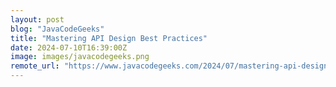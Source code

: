 ```yaml
---
layout: post
blog: "JavaCodeGeeks"
title: "Mastering API Design Best Practices"
date: 2024-07-10T16:39:00Z
image: images/javacodegeeks.png
remote_url: "https://www.javacodegeeks.com/2024/07/mastering-api-design-best-practices.html"
---
```

